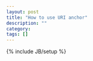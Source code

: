 ```yaml
---
layout: post
title: "How to use URI anchor"
description: ""
category: 
tags: []
---
```

{% include JB/setup %}
